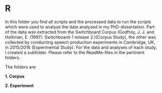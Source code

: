 # R

In this folder you find all scripts and the processed data to run the scripts which were used to analyze the data analyzed in my
PhD-dissertation. Part of the data was extracted from the Switchboard Corpus (Godfrey, J. J. and Holliman, E. (1997). Switchboard-1 release 2.)(Corpus Study), the other was collected by conducting speech production experiments in Cambridge, UK, in 2015/2016 (Experimental Study). For the data and analyses of each study, I created a subfolder. Please refer to the ReadMe-files in the pertinent folders.

The folders are:

**1. Corpus** 

**2. Experiment** 

